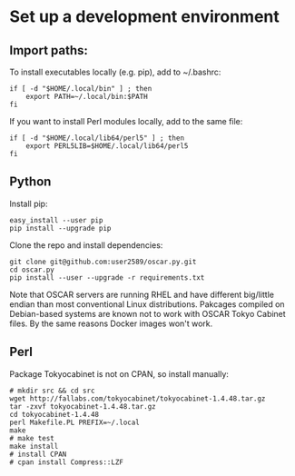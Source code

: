 
# Set up a development environment


## Import paths:

To install executables locally (e.g. pip), add to ~/.bashrc:

    if [ -d "$HOME/.local/bin" ] ; then
        export PATH=~/.local/bin:$PATH
    fi

If you want to install Perl modules locally, add to the same file:

    if [ -d "$HOME/.local/lib64/perl5" ] ; then
        export PERL5LIB=$HOME/.local/lib64/perl5
    fi


## Python

Install pip:

    easy_install --user pip
    pip install --upgrade pip

Clone the repo and install dependencies:

    git clone git@github.com:user2589/oscar.py.git
    cd oscar.py
    pip install --user --upgrade -r requirements.txt

Note that OSCAR servers are running RHEL and have different big/little endian than
most conventional Linux distributions.
Pakcages compiled on Debian-based systems are known not to work with OSCAR
Tokyo Cabinet files.
By the same reasons Docker images won't work.

## Perl

Package Tokyocabinet is not on CPAN, so install manually:

    # mkdir src && cd src
    wget http://fallabs.com/tokyocabinet/tokyocabinet-1.4.48.tar.gz
    tar -zxvf tokyocabinet-1.4.48.tar.gz
    cd tokyocabinet-1.4.48
    perl Makefile.PL PREFIX=~/.local
    make
    # make test
    make install
    # install CPAN
    # cpan install Compress::LZF
